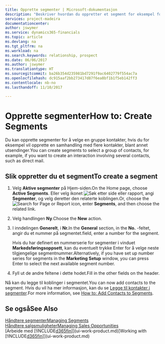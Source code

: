```yaml
---
title: Opprette segmenter | Microsoft-dokumentasjon
description: "Beskriver hvordan du oppretter et segment for eksempel for en gruppe med kontakter i Dynamics 365 Business edition, for å sende direktereklame til flere kontakter."
services: project-madeira
documentationcenter: 
author: jswymer
ms.service: dynamics365-financials
ms.topic: article
ms.devlang: na
ms.tgt_pltfrm: na
ms.workload: na
ms.search.keywords: relationship, prospect
ms.date: 06/06/2017
ms.author: jswymer
ms.translationtype: HT
ms.sourcegitcommit: ba26b354d235981bd7291f9ac6402779f554ac7a
ms.openlocfilehash: dc915aaf2bb273417d87f6ea8bf1b1f5eb142ff3
ms.contentlocale: nb-no
ms.lasthandoff: 11/10/2017

---
```

# <a name="how-to-create-segments"></a><span data-ttu-id="79dad-103">Opprette segmenter</span><span class="sxs-lookup"><span data-stu-id="79dad-103">How to: Create Segments</span></span>
<span data-ttu-id="79dad-104">Du kan opprette segmenter for å velge en gruppe kontakter, hvis du for eksempel vil opprette en samhandling med flere kontakter, blant annet utsendinger.</span><span class="sxs-lookup"><span data-stu-id="79dad-104">You can create segments to select a group of contacts, for example, if you want to create an interaction involving several contacts, such as direct mail.</span></span>

## <a name="to-create-a-segment"></a><span data-ttu-id="79dad-105">Slik oppretter du et segment</span><span class="sxs-lookup"><span data-stu-id="79dad-105">To create a segment</span></span>
1. <span data-ttu-id="79dad-106">Velg **Aktive segmenter** på Hjem-siden.</span><span class="sxs-lookup"><span data-stu-id="79dad-106">On the Home page, choose **Active Segments**.</span></span> <span data-ttu-id="79dad-107">Eller velg ikonet ![Søk etter side eller rapport](media/ui-search/search_small.png "Søk etter side eller rapport"), angi **Segmenter**, og velg deretter den relaterte koblingen.</span><span class="sxs-lookup"><span data-stu-id="79dad-107">Or, choose the ![Search for Page or Report](media/ui-search/search_small.png "Search for Page or Report icon") icon, enter **Segments**, and then choose the related link.</span></span>
2. <span data-ttu-id="79dad-108">Velg handlingen **Ny**.</span><span class="sxs-lookup"><span data-stu-id="79dad-108">Choose the **New** action.</span></span>
3. <span data-ttu-id="79dad-109">I inndelingen **Generelt**, i **Nr.**</span><span class="sxs-lookup"><span data-stu-id="79dad-109">In the **General** section, in the **No.**</span></span> <span data-ttu-id="79dad-110">-feltet, angir du et nummer på segmentet.</span><span class="sxs-lookup"><span data-stu-id="79dad-110">field, enter a number for the segment.</span></span>

    <span data-ttu-id="79dad-111">Hvis du har definert en nummerserie for segmenter i vinduet **Markedsføringsoppsett**, kan du eventuelt trykke Enter for å velge neste tilgjengelige segmentnummer.</span><span class="sxs-lookup"><span data-stu-id="79dad-111">Alternatively, if you have set up number series for segments in the **Marketing Setup** window, you can press Enter to select the next available segment number.</span></span>
4. <span data-ttu-id="79dad-112">Fyll ut de andre feltene i dette hodet.</span><span class="sxs-lookup"><span data-stu-id="79dad-112">Fill in the other fields on the header.</span></span>

<span data-ttu-id="79dad-113">Nå kan du legge til koblinger i segmentet.</span><span class="sxs-lookup"><span data-stu-id="79dad-113">You can now add contacts to the segment.</span></span> <span data-ttu-id="79dad-114">Hvis du vil ha mer informasjon, kan du se [Legge til kontakter i segmenter](marketing-add-contact-segment.md).</span><span class="sxs-lookup"><span data-stu-id="79dad-114">For more information, see [How to: Add Contacts to Segments](marketing-add-contact-segment.md).</span></span>

## <a name="see-also"></a><span data-ttu-id="79dad-115">Se også</span><span class="sxs-lookup"><span data-stu-id="79dad-115">See Also</span></span>
[<span data-ttu-id="79dad-116">Håndtere segmenter</span><span class="sxs-lookup"><span data-stu-id="79dad-116">Managing Segments</span></span>](marketing-segments.md)  
[<span data-ttu-id="79dad-117">Håndtere salgsmuligheter</span><span class="sxs-lookup"><span data-stu-id="79dad-117">Managing Sales Opportunities</span></span>](marketing-manage-sales-opportunities.md)  
<span data-ttu-id="79dad-118">[Arbeide med [!INCLUDE[d365fin](includes/d365fin_md.md)]](ui-work-product.md)</span><span class="sxs-lookup"><span data-stu-id="79dad-118">[Working with [!INCLUDE[d365fin](includes/d365fin_md.md)]](ui-work-product.md)</span></span>  

